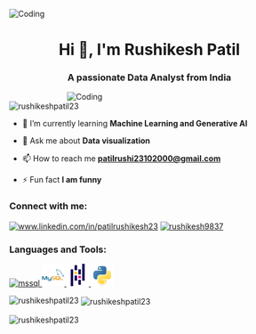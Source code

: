 <img align= "middle" alt="Coding" width="1200" src="https://github.com/RushikeshPatil23/Rushikeshpatil23/assets/169757781/8c4fea97-da29-42df-8655-df3dce0b62a2">
<h1 align="center">Hi 👋, I'm Rushikesh Patil</h1>
<h3 align="center">A passionate Data Analyst from India</h3>

<img align= "right" alt="Coding" width="400" src="https://media.licdn.com/dms/image/C4E12AQHhfpP2slLoXw/article-cover_image-shrink_720_1280/0/1578791250559?e=1722470400&v=beta&t=Z_oFqV14GkauiB0xKtTW6TOqipi9KOaEYidbCvRDJ_o">


<p align="left"> <img src="https://komarev.com/ghpvc/?username=rushikeshpatil23&label=Profile%20views&color=0e75b6&style=flat" alt="rushikeshpatil23" /> </p>

- 🌱 I’m currently learning **Machine Learning and Generative AI**

- 💬 Ask me about **Data visualization**

- 📫 How to reach me **patilrushi23102000@gmail.com**

- ⚡ Fun fact **I am funny**

<h3 align="left">Connect with me:</h3>
<p align="left">
<a href="https://linkedin.com/in/www.linkedin.com/in/patilrushikesh23" target="blank"><img align="center" src="https://raw.githubusercontent.com/rahuldkjain/github-profile-readme-generator/master/src/images/icons/Social/linked-in-alt.svg" alt="www.linkedin.com/in/patilrushikesh23" height="30" width="40" /></a>
<a href="https://instagram.com/rushikesh9837" target="blank"><img align="center" src="https://raw.githubusercontent.com/rahuldkjain/github-profile-readme-generator/master/src/images/icons/Social/instagram.svg" alt="rushikesh9837" height="30" width="40" /></a>
</p>

<h3 align="left">Languages and Tools:</h3>
<p align="left"> <a href="https://www.microsoft.com/en-us/sql-server" target="_blank" rel="noreferrer"> <img src="https://www.svgrepo.com/show/303229/microsoft-sql-server-logo.svg" alt="mssql" width="40" height="40"/> </a> <a href="https://www.mysql.com/" target="_blank" rel="noreferrer"> <img src="https://raw.githubusercontent.com/devicons/devicon/master/icons/mysql/mysql-original-wordmark.svg" alt="mysql" width="40" height="40"/> </a> <a href="https://pandas.pydata.org/" target="_blank" rel="noreferrer"> <img src="https://raw.githubusercontent.com/devicons/devicon/2ae2a900d2f041da66e950e4d48052658d850630/icons/pandas/pandas-original.svg" alt="pandas" width="40" height="40"/> </a> <a href="https://www.python.org" target="_blank" rel="noreferrer"> <img src="https://raw.githubusercontent.com/devicons/devicon/master/icons/python/python-original.svg" alt="python" width="40" height="40"/> </a> </p>

<p><img align="left" src="https://github-readme-stats.vercel.app/api/top-langs?username=rushikeshpatil23&show_icons=true&locale=en&layout=compact" alt="rushikeshpatil23" /></p>

<p>&nbsp;<img align="center" src="https://github-readme-stats.vercel.app/api?username=rushikeshpatil23&show_icons=true&locale=en" alt="rushikeshpatil23" /></p>

<p><img align="center" src="https://github-readme-streak-stats.herokuapp.com/?user=rushikeshpatil23&" alt="rushikeshpatil23" /></p>
